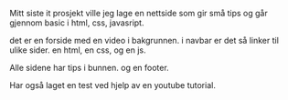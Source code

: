 Mitt siste it prosjekt ville jeg lage en nettside som gir små tips og går gjennom basic i html, css, javasript.

det er en forside med en video i bakgrunnen. i navbar er det så linker til ulike sider. en html, en css, og en js.

Alle sidene har tips i bunnen. og en footer. 

Har også laget en test ved hjelp av en youtube tutorial. 